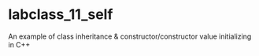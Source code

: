 # labclass_11_self
An example of class inheritance &amp; constructor/constructor value initializing in C++
